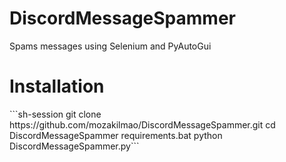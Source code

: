 # DiscordMessageSpammer
Spams messages using Selenium and PyAutoGui

<h1>Installation</h1>
```sh-session
git clone https://github.com/mozakilmao/DiscordMessageSpammer.git
cd DiscordMessageSpammer
requirements.bat
python DiscordMessageSpammer.py```
